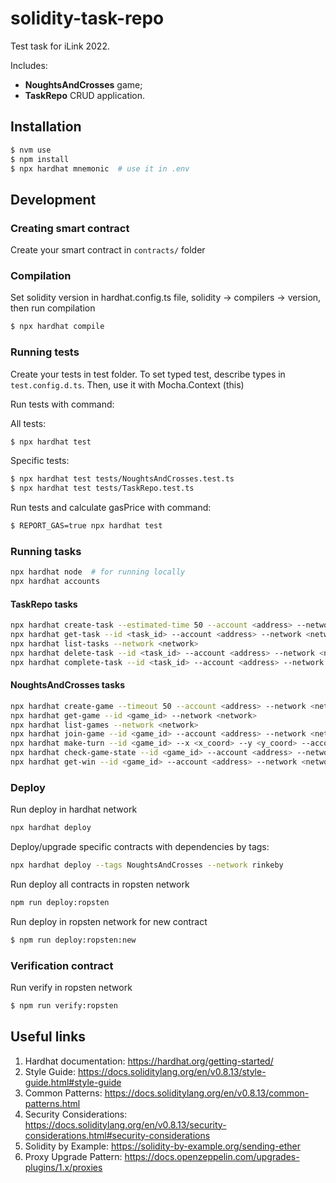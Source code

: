 # solidity-task-repo

Test task for iLink 2022.

Includes:

- **NoughtsAndCrosses** game;
- **TaskRepo** CRUD application.

## Installation

```bash
$ nvm use
$ npm install
$ npx hardhat mnemonic  # use it in .env
```

## Development

### Creating smart contract

Create your smart contract in `contracts/` folder

### Compilation

Set solidity version in hardhat.config.ts file, solidity -> compilers -> version, then run compilation

```bash
$ npx hardhat compile
```

### Running tests

Create your tests in test folder. To set typed test, describe types in `test.config.d.ts`. Then, use it with Mocha.Context (this)

Run tests with command:

All tests:

```bash
$ npx hardhat test
```

Specific tests:

```bash
$ npx hardhat test tests/NoughtsAndCrosses.test.ts
$ npx hardhat test tests/TaskRepo.test.ts
```

Run tests and calculate gasPrice with command:

```bash
$ REPORT_GAS=true npx hardhat test
```

### Running tasks

```bash
npx hardhat node  # for running locally
npx hardhat accounts
```

#### TaskRepo tasks

```bash
npx hardhat create-task --estimated-time 50 --account <address> --network <network>
npx hardhat get-task --id <task_id> --account <address> --network <network>
npx hardhat list-tasks --network <network>
npx hardhat delete-task --id <task_id> --account <address> --network <network>
npx hardhat complete-task --id <task_id> --account <address> --network <network>
```

#### NoughtsAndCrosses tasks

```bash
npx hardhat create-game --timeout 50 --account <address> --network <network>
npx hardhat get-game --id <game_id> --network <network>
npx hardhat list-games --network <network>
npx hardhat join-game --id <game_id> --account <address> --network <network>
npx hardhat make-turn --id <game_id> --x <x_coord> --y <y_coord> --account <address> --network <network>
npx hardhat check-game-state --id <game_id> --account <address> --network <network>
npx hardhat get-win --id <game_id> --account <address> --network <network>
```

### Deploy

Run deploy in hardhat network

```bash
npx hardhat deploy
```

Deploy/upgrade specific contracts with dependencies by tags:

```bash
npx hardhat deploy --tags NoughtsAndCrosses --network rinkeby
```

Run deploy all contracts in ropsten network

```bash
npm run deploy:ropsten
```

Run deploy in ropsten network for new contract

```bash
$ npm run deploy:ropsten:new
```

### Verification contract

Run verify in ropsten network

```bash
$ npm run verify:ropsten
```

## Useful links

1. Hardhat documentation:
   https://hardhat.org/getting-started/
2. Style Guide:
   https://docs.soliditylang.org/en/v0.8.13/style-guide.html#style-guide
3. Common Patterns:
   https://docs.soliditylang.org/en/v0.8.13/common-patterns.html
4. Security Considerations:
   https://docs.soliditylang.org/en/v0.8.13/security-considerations.html#security-considerations
5. Solidity by Example:
   https://solidity-by-example.org/sending-ether
6. Proxy Upgrade Pattern:
   https://docs.openzeppelin.com/upgrades-plugins/1.x/proxies
